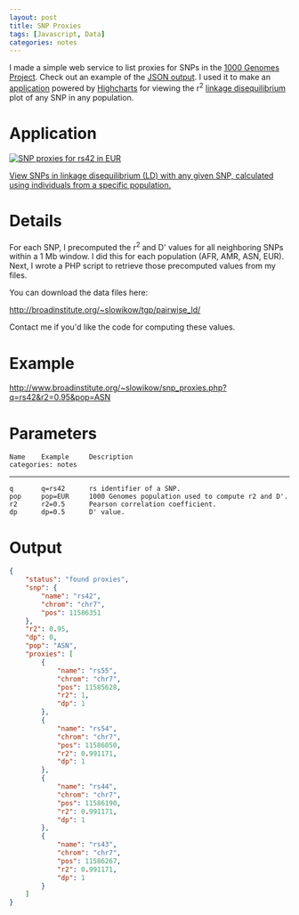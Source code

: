 ```yaml
---
layout: post
title: SNP Proxies
tags: [Javascript, Data]
categories: notes
---
```


I made a simple web service to list proxies for SNPs in the [1000 Genomes
Project][tgp]. Check out an example of the [JSON output][example]. I used it
to make an [application][app] powered by [Highcharts] for viewing the
r<sup>2</sup> [linkage disequilibrium] plot of any SNP in any population.

[tgp]: http://www.1000genomes.org
[example]: http://broadinstitute.org/~slowikow/snp_proxies.php?q=rs42&pop=ASN&r2=0.8&dp=0
[Highcharts]: http://www.highcharts.com
[linkage disequilibrium]: https://en.wikipedia.org/wiki/Linkage_disequilibrium

# Application

<a href="{{ site.url }}/public/images/snp_proxies_rs42.png">
<img src="{{ site.url }}/public/images/snp_proxies_rs42-thumb.png" alt="SNP proxies for rs42 in EUR" />
</a>

[View SNPs in linkage disequilibrium (LD) with any given SNP, calculated using
individuals from a specific population.][app]

[app]: https://www.broadinstitute.org/~slowikow/snp_proxies

# Details

For each SNP, I precomputed the r<sup>2</sup> and D' values for all
neighboring SNPs within a 1 Mb window. I did this for each population (AFR,
AMR, ASN, EUR). Next, I wrote a PHP script to retrieve those precomputed
values from my files.

You can download the data files here:

<http://broadinstitute.org/~slowikow/tgp/pairwise_ld/>

Contact me if you'd like the code for computing these values.

# Example

<http://www.broadinstitute.org/~slowikow/snp_proxies.php?q=rs42&r2=0.95&pop=ASN>

# Parameters

    Name    Example     Description
    categories: notes
----    -------     -----------
    q       q=rs42      rs identifier of a SNP.
    pop     pop=EUR     1000 Genomes population used to compute r2 and D'.
    r2      r2=0.5      Pearson correlation coefficient.
    dp      dp=0.5      D' value.

# Output

```json
{
    "status": "found proxies",
    "snp": {
        "name": "rs42",
        "chrom": "chr7",
        "pos": 11586351
    },
    "r2": 0.95,
    "dp": 0,
    "pop": "ASN",
    "proxies": [
        {
            "name": "rs55",
            "chrom": "chr7",
            "pos": 11585628,
            "r2": 1,
            "dp": 1
        },
        {
            "name": "rs54",
            "chrom": "chr7",
            "pos": 11586050,
            "r2": 0.991171,
            "dp": 1
        },
        {
            "name": "rs44",
            "chrom": "chr7",
            "pos": 11586190,
            "r2": 0.991171,
            "dp": 1
        },
        {
            "name": "rs43",
            "chrom": "chr7",
            "pos": 11586267,
            "r2": 0.991171,
            "dp": 1
        }
    ]
}
```

